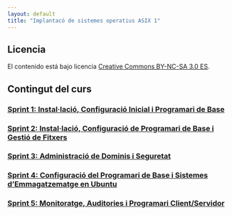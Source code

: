 ```yaml
---
layout: default
title: "Implantacó de sistemes operatius ASIX 1"
---
```



## Licencia

El contenido está bajo licencia [Creative Commons BY-NC-SA 3.0 ES](LICENSE.md).

## Contingut del curs

### [Sprint 1: Instal·lació, Configuració Inicial i Programari de Base](sp1/sp1.md)  
### [Sprint 2: Instal·lació, Configuració de Programari de Base i Gestió de Fitxers](sp2/sp2.md)  
### [Sprint 3: Administració de Dominis i Seguretat](sp3/sp3.md)  
### [Sprint 4: Configuració del Programari de Base i Sistemes d’Emmagatzematge en Ubuntu](sp4/sp4.md)  
### [Sprint 5: Monitoratge, Auditories i Programari Client/Servidor](sp5/sp5.md)  
